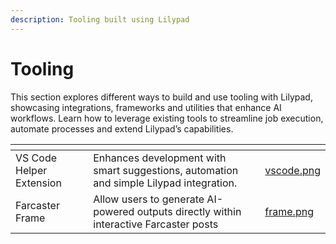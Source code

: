 ```yaml
---
description: Tooling built using Lilypad
---
```


# Tooling

This section explores different ways to build and use tooling with Lilypad, showcasing integrations, frameworks and utilities that enhance AI workflows. Learn how to leverage existing tools to streamline job execution, automate processes and extend Lilypad’s capabilities.

<table data-view="cards"><thead><tr><th></th><th></th><th data-hidden data-card-cover data-type="files"></th></tr></thead><tbody><tr><td>VS Code Helper Extension</td><td>Enhances development with smart suggestions, automation and simple Lilypad integration.</td><td><a href="../../.gitbook/assets/vscode.png">vscode.png</a></td></tr><tr><td>Farcaster Frame</td><td>Allow users to generate AI-powered outputs directly within interactive Farcaster posts</td><td><a href="../../.gitbook/assets/frame.png">frame.png</a></td></tr></tbody></table>

